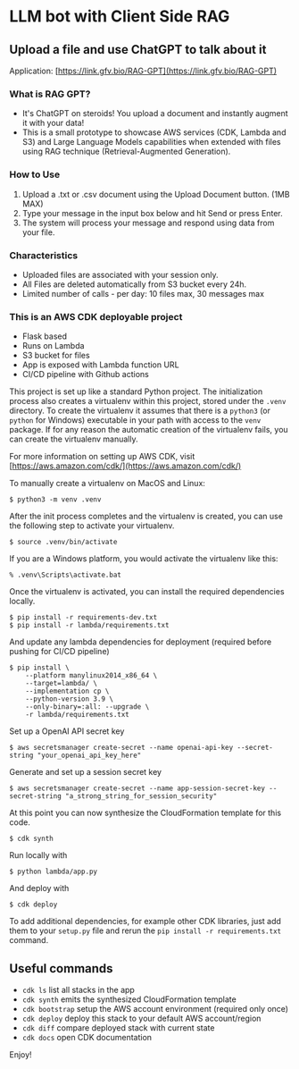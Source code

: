# LLM bot with Client Side RAG
## Upload a file and use ChatGPT to talk about it

Application: [https://link.gfv.bio/RAG-GPT](https://link.gfv.bio/RAG-GPT)

### What is RAG GPT?
- It's ChatGPT on steroids! You upload a document and instantly augment it with your data!
- This is a small prototype to showcase AWS services (CDK, Lambda and S3) and Large Language Models capabilities when extended with files using RAG technique (Retrieval-Augmented Generation).

### How to Use
1. Upload a .txt or .csv document using the Upload Document button. (1MB MAX)
2. Type your message in the input box below and hit Send or press Enter.
3. The system will process your message and respond using data from your file.

### Characteristics
- Uploaded files are associated with your session only.
- All Files are deleted automatically from S3 bucket every 24h.
- Limited number of calls - per day: 10 files max, 30 messages max

### This is an AWS CDK deployable project

- Flask based
- Runs on Lambda
- S3 bucket for files
- App is exposed with Lambda function URL
- CI/CD pipeline with Github actions

This project is set up like a standard Python project.  The initialization
process also creates a virtualenv within this project, stored under the `.venv`
directory.  To create the virtualenv it assumes that there is a `python3`
(or `python` for Windows) executable in your path with access to the `venv`
package. If for any reason the automatic creation of the virtualenv fails,
you can create the virtualenv manually.

For more information on setting up AWS CDK, visit [https://aws.amazon.com/cdk/](https://aws.amazon.com/cdk/)

To manually create a virtualenv on MacOS and Linux:

```
$ python3 -m venv .venv
```

After the init process completes and the virtualenv is created, you can use the following
step to activate your virtualenv.

```
$ source .venv/bin/activate
```

If you are a Windows platform, you would activate the virtualenv like this:

```
% .venv\Scripts\activate.bat
```

Once the virtualenv is activated, you can install the required dependencies locally.

```
$ pip install -r requirements-dev.txt
$ pip install -r lambda/requirements.txt
```

And update any lambda dependencies for deployment (required before pushing for CI/CD pipeline)

```
$ pip install \
    --platform manylinux2014_x86_64 \
    --target=lambda/ \
    --implementation cp \
    --python-version 3.9 \
    --only-binary=:all: --upgrade \
    -r lambda/requirements.txt
```

Set up a OpenAI API secret key

```
$ aws secretsmanager create-secret --name openai-api-key --secret-string "your_openai_api_key_here"
```

Generate and set up a session secret key

```
$ aws secretsmanager create-secret --name app-session-secret-key --secret-string "a_strong_string_for_session_security"
```

At this point you can now synthesize the CloudFormation template for this code.

```
$ cdk synth
```

Run locally with
```
$ python lambda/app.py
```

And deploy with
```
$ cdk deploy
```

To add additional dependencies, for example other CDK libraries, just add
them to your `setup.py` file and rerun the `pip install -r requirements.txt`
command.

## Useful commands

 * `cdk ls`          list all stacks in the app
 * `cdk synth`       emits the synthesized CloudFormation template
 * `cdk bootstrap`   setup the AWS account environment (required only once)
 * `cdk deploy`      deploy this stack to your default AWS account/region
 * `cdk diff`        compare deployed stack with current state
 * `cdk docs`        open CDK documentation

Enjoy!
